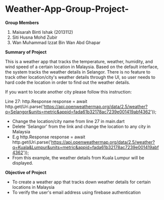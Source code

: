 # Weather-App-Group-Project-

**Group Members**
1. Maisarah Binti Ishak (2013112)
2. Siti Husna Mohd Zubir 
3. Wan Muhammad Izzat Bin Wan Abd Ghapar

**Summary of Project**

This is a weather app that tracks the temperature, weather, humidity, and wind speed of a certain location in Malaysia. Based on the default interface, the system tracks the weather details in Selangor. There is no feature to track other location/city's weather details through the UI, so user needs to hard code the location in order to find out the weather details.

If you want to locate another city please follow this instruction:

Line 27:
http.Response response = await http.get(Uri.parse('https://api.openweathermap.org/data/2.5/weather?q=Selangor&units=metric&appid=fada61b32178ac7239e001419abf4362'));

- Change the location/city name from line 27 in main.dart
- Delete 'Selangor' from the link and change the location to any city in Malaysia
- E.g http.Response response = await http.get(Uri.parse('https://api.openweathermap.org/data/2.5/weather?q=Kuala&Lumpur&units=metric&appid=fada61b32178ac7239e001419abf4362'));
- From this example, the weather details from Kuala Lumpur will be displayed. 

**Objective of Project**
- To create a weather app that tracks down weather details for certain locations in Malaysia
- To verify the user's email address using firebase authentication
